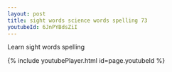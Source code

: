 ```yaml
---
layout: post
title: sight words science words spelling 73
youtubeId: 6JnPYBdsZiI
---
```

 
 
Learn sight words spelling
 
 
 
 
{% include youtubePlayer.html id=page.youtubeId %}
 
 
